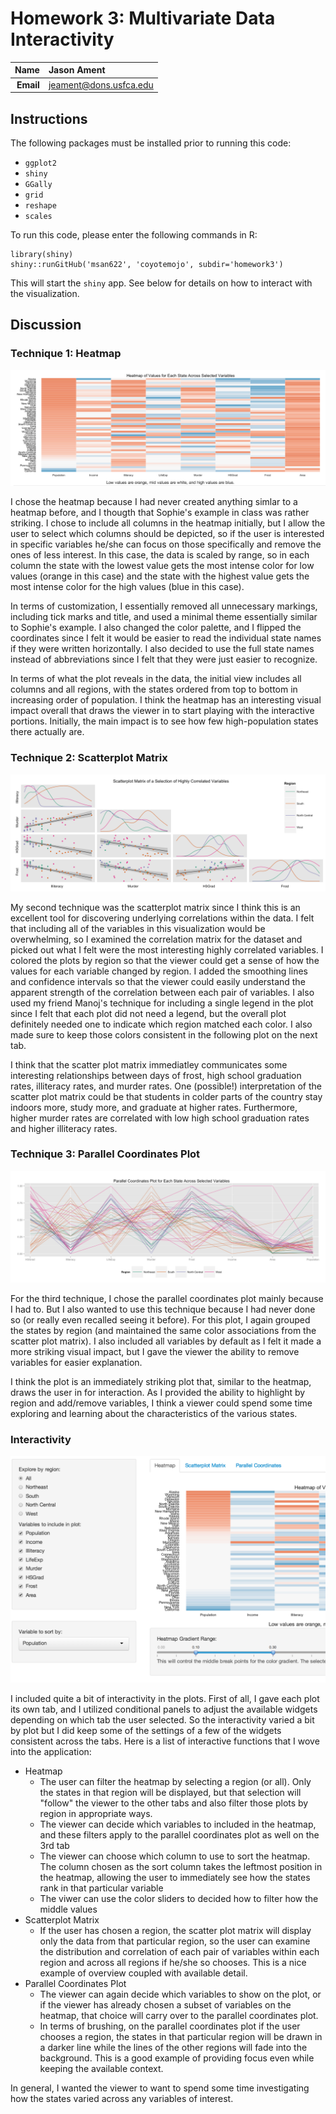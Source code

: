 Homework 3: Multivariate Data Interactivity
==============================

| **Name**  | Jason Ament |
|----------:|:-------------|
| **Email** | jeament@dons.usfca.edu |

## Instructions ##

The following packages must be installed prior to running this code:

- `ggplot2`
- `shiny`
- `GGally`
- `grid`
- `reshape`
- `scales`

To run this code, please enter the following commands in R:

```
library(shiny)
shiny::runGitHub('msan622', 'coyotemojo', subdir='homework3')
```

This will start the `shiny` app. See below for details on how to interact with the visualization.

## Discussion ##

### Technique 1: Heatmap ###

![technique1](heatmap.png)

I chose the heatmap because I had never created anything simlar to a heatmap before, and I thougth that Sophie's example in class was rather striking.  I chose to include all columns in the heatmap initially, but I allow the user to select which columns should be depicted, so if the user is interested in specific variables he/she can focus on those specifically and remove the ones of less interest.  In this case, the data is scaled by range, so in each column the state with the lowest value gets the most intense color for low values (orange in this case) and the state with the highest value gets the most intense color for the high values (blue in this case).

In terms of customization, I essentially removed all unnecessary markings, including tick marks and title, and used a minimal theme essentially similar to Sophie's example.  I also changed the color palette, and I flipped the coordinates since I felt it would be easier to read the individual state names if they were written horizontally.  I also decided to use the full state names instead of abbreviations since I felt that they were just easier to recognize.  

In terms of what the plot reveals in the data, the initial view includes all columns and all regions, with the states ordered from top to bottom in increasing order of population.  I think the heatmap has an interesting visual impact overall that draws the viewer in to start playing with the interactive portions.  Initially, the main impact is to see how few high-population states there actually are.


### Technique 2: Scatterplot Matrix ###

![technique2](scatter.png)

My second technique was the scatterplot matrix since I think this is an excellent tool for discovering underlying correlations within the data.  I felt that including all of the variables in this visualization would be overwhelming, so I examined the correlation matrix for the dataset and picked out what I felt were the most interesting highly correlated variables.  I colored the plots by region so that the viewer could get a sense of how the values for each variable changed by region.  I added the smoothing lines and confidence intervals so that the viewer could easily understand the apparent strength of the correlation between each pair of variables.  I also used my friend Manoj's technique for including a single legend in the plot since I felt that each plot did not need a legend, but the overall plot definitely needed one to indicate which region matched each color.  I also made sure to keep those colors consistent in the following plot on the next tab.

I think that the scatter plot matrix immediatley communicates some interesting relationships between days of frost, high school graduation rates, illiteracy rates, and murder rates.  One (possible!) interpretation of the scatter plot matrix could be that students in colder parts of the country stay indoors more, study more, and graduate at higher rates.  Furthermore, higher murder rates are correlated with low high school graduation rates and higher illiteracy rates.   

### Technique 3: Parallel Coordinates Plot ###

![technique3](parallel.png)

For the third technique, I chose the parallel coordinates plot mainly because I had to.  But I also wanted to use this technique because I had never done so (or really even recalled seeing it before).  For this plot, I again grouped the states by region (and maintained the same color associations from the scatter plot matrix).  I also included all variables by default as I felt it made a more striking visual impact, but I gave the viewer the ability to remove variables for easier explanation.  

I think the plot is an immediately striking plot that, similar to the heatmap, draws the user in for interaction.  As I provided the ability to highlight by region and add/remove variables, I think a viewer could spend some time exploring and learning about the characteristics of the various states.  

### Interactivity ###

![screenshot](interactive.png)

I included quite a bit of interactivity in the plots.  First of all, I gave each plot its own tab, and I utilized conditional panels to adjust the available widgets depending on which tab the user selected.  So the interactivity varied a bit by plot but I did keep some of the settings of a few of the widgets consistent across the tabs.  Here is a list of interactive functions that I wove into the application:
 - Heatmap
   - The user can filter the heatmap by selecting a region (or all).  Only the states in that region will be displayed, but that selection will "follow" the viewer to the other tabs and also filter those plots by region in appropriate ways.
   - The viewer can decide which variables to included in the heatmap, and these filters apply to the parallel coordinates plot as well on the 3rd tab
   - The viewer can choose which column to use to sort the heatmap.  The column chosen as the sort column takes the leftmost position in the heatmap, allowing the user to immediately see how the states rank in that particular variable
   - The viwer can use the color sliders to decided how to filter how the middle values
 - Scatterplot Matrix
   - If the user has chosen a region, the scatter plot matrix will display only the data from that particular region, so the user can examine the distribution and correlation of each pair of variables within each region and across all regions if he/she so chooses.  This is a nice example of overview coupled with available detail.
 - Parallel Coordinates Plot
   - The viewer can again decide which variables to show on the plot, or if the viewer has already chosen a subset of variables on the heatmap, that choice will carry over to the parallel coordinates plot.
   - In terms of brushing, on the parallel coordinates plot if the user chooses a region, the states in that particular region will be drawn in a darker line while the lines of the other regions will fade into the background. This is a good  example of providing focus even while keeping the available context.
 
In general, I wanted the viewer to want to spend some time investigating how the states varied across any variables of interest.  
